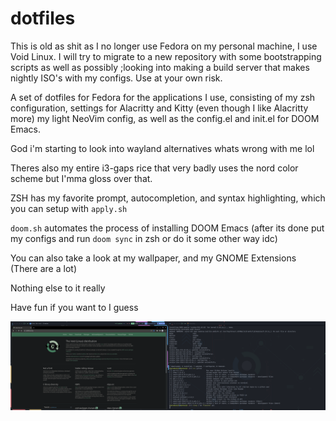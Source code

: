 # dotfiles

This is old as shit as I no longer use Fedora on my personal machine, I use Void Linux. I will try to migrate to a new repository with some bootstrapping scripts as well as possibly ;looking into making a build server that makes nightly ISO's with my configs. Use at your own risk. 


A set of dotfiles for Fedora for the applications I use, consisting of my zsh configuration, settings for Alacritty and Kitty (even though I like Alacritty more) my light NeoVim config, as well as the config.el and init.el for DOOM Emacs.

God i'm starting to look into wayland alternatives whats wrong with me lol

Theres also my entire i3-gaps rice that very badly uses the nord color scheme but I'mma gloss over that.

ZSH has my favorite prompt, autocompletion, and syntax highlighting, which you can setup with `apply.sh`

`doom.sh` automates the process of installing DOOM Emacs (after its done put my configs and run `doom sync` in zsh or do it some other way idc)

You can also take a look at my wallpaper, and my GNOME Extensions (There are a lot)

Nothing else to it really

Have fun if you want to I guess

![](wallpaper/demo.png)
